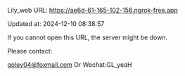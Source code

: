 Lily_web URL: https://ae6d-61-165-102-156.ngrok-free.app

Updated at: 2024-12-10 08:38:57

If you cannot open this URL, the server might be down.

Please contact: 

goley04@foxmail.com Or Wechat:GL_yeaH